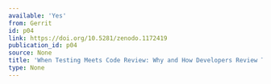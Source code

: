 ```yaml
---
available: 'Yes'
from: Gerrit
id: p04
link: https://doi.org/10.5281/zenodo.1172419
publication_id: p04
source: None
title: 'When Testing Meets Code Review: Why and How Developers Review Tests'
type: None
---
```

